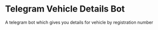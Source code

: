 # Telegram Vehicle Details Bot
A telegram bot which gives you details for vehicle by registration number